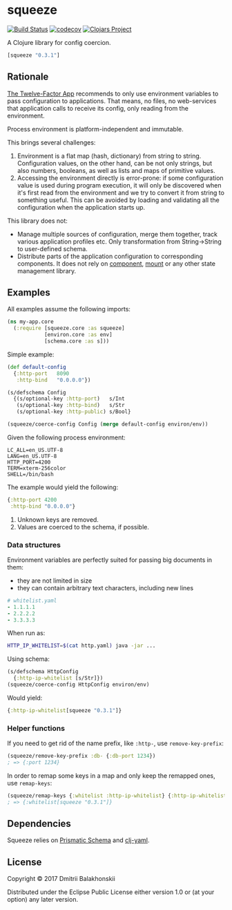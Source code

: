 # squeeze

[![Build Status](https://travis-ci.org/dryewo/squeeze.svg?branch=master)](https://travis-ci.org/dryewo/squeeze)
[![codecov](https://codecov.io/gh/dryewo/squeeze/branch/master/graph/badge.svg)](https://codecov.io/gh/dryewo/squeeze)
[![Clojars Project](https://img.shields.io/clojars/v/squeeze.svg)](https://clojars.org/squeeze)

A Clojure library for config coercion.

```clj
[squeeze "0.3.1"]
```

## Rationale

[The Twelve-Factor App] recommends to only use environment variables to pass configuration to applications.
That means, no files, no web-services that application calls to receive its config, only reading from the environment.

Process environment is platform-independent and immutable.

This brings several challenges:

1. Environment is a flat map (hash, dictionary) from string to string.
   Configuration values, on the other hand, can be not only strings, but also numbers, booleans, as well
   as lists and maps of primitive values.
2. Accessing the environment directly is error-prone: if some configuration value is used during program execution,
   it will only be discovered when it's first read from the environment and we try to convert it from string
   to something useful. This can be avoided by loading and validating all the configuration when the application starts up.
 
This library does not:

- Manage multiple sources of configuration, merge them together, track various application profiles etc. Only transformation from 
  String->String to user-defined schema.
- Distribute parts of the application configuration to corresponding components. It does not rely on [component],
  [mount] or any other state management library.

## Examples

All examples assume the following imports:

```clj
(ns my-app.core
  (:require [squeeze.core :as squeeze]
            [environ.core :as env]
            [schema.core :as s]))
```

Simple example:

```clj
(def default-config
  {:http-port   8090
   :http-bind   "0.0.0.0"})

(s/defschema Config
  {(s/optional-key :http-port)   s/Int
   (s/optional-key :http-bind)   s/Str
   (s/optional-key :http-public) s/Bool}

(squeeze/coerce-config Config (merge default-config environ/env))
```

Given the following process environment:

```
LC_ALL=en_US.UTF-8
LANG=en_US.UTF-8
HTTP_PORT=4200
TERM=xterm-256color
SHELL=/bin/bash
```

The example would yield the following:

```clj
{:http-port 4200
 :http-bind "0.0.0.0"}
```

1. Unknown keys are removed.
2. Values are coerced to the schema, if possible.

### Data structures

Environment variables are perfectly suited for passing big documents in them:
* they are not limited in size
* they can contain arbitrary text characters, including new lines

```yaml
# whitelist.yaml
- 1.1.1.1
- 2.2.2.2
- 3.3.3.3
```
When run as:
```sh
HTTP_IP_WHITELIST=$(cat http.yaml) java -jar ...
```
Using schema:
```clj
(s/defschema HttpConfig
  {:http-ip-whitelist [s/Str]})
(squeeze/coerce-config HttpConfig environ/env)
```
Would yield:
```clj
{:http-ip-whitelist[squeeze "0.3.1"]}
```

### Helper functions

If you need to get rid of the name prefix, like `:http-`, use `remove-key-prefix`:

```clj
(squeeze/remove-key-prefix :db- {:db-port 1234})
; => {:port 1234}
```

In order to remap some keys in a map and only keep the remapped ones, use `remap-keys`:

```clj
(squeeze/remap-keys {:whitelist :http-ip-whitelist} {:http-ip-whitelist[squeeze "0.3.1"] :http-port 8000})
; => {:whitelist[squeeze "0.3.1"]}
```

## Dependencies

Squeeze relies on [Prismatic Schema] and [clj-yaml].

## License

Copyright © 2017 Dmitrii Balakhonskii

Distributed under the Eclipse Public License either version 1.0 or (at
your option) any later version.

[The Twelve-Factor App]: https://12factor.net/config
[component]: https://github.com/stuartsierra/component
[mount]: https://github.com/tolitius/mount
[Prismatic Schema]: https://github.com/plumatic/schema
[clj-yaml]: https://github.com/circleci/clj-yaml
